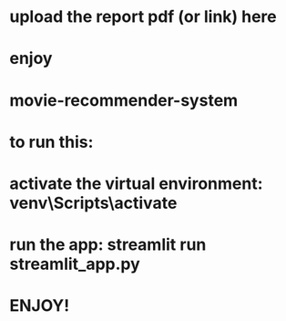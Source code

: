 # upload the report pdf (or link) here
# enjoy

# movie-recommender-system
# to run this:
# activate the virtual environment: venv\Scripts\activate
# run the app: streamlit run streamlit_app.py
# ENJOY!
